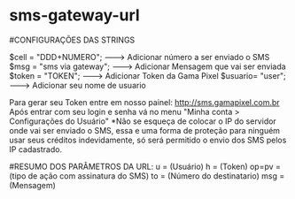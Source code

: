 # sms-gateway-url

#CONFIGURAÇÕES DAS STRINGS

$cell 	= "DDD+NUMERO"; ---> Adicionar número a ser enviado o SMS<br>
$msg  	= "sms via gateway"; ---> Adicionar Mensagem que vai ser enviada
$token	= "TOKEN"; ---> Adicionar Token da Gama Pixel
$usuario= "user"; ---> Adicionar seu nome de usuario

Para gerar seu Token entre em nosso painel:
http://sms.gamapixel.com.br
Após entrar com seu login e senha vá no menu "Minha conta > Configurações do Usuário"
*Não se esqueça de colocar o IP do servidor onde vai ser enviado o SMS, essa e uma forma de proteção para ninguém usar seus créditos indevidamente, só será permitido o envio dos SMS pelos IP cadastrado. 


#RESUMO DOS PARÂMETROS DA URL:
u 		= (Usuário)
h 		= (Token)
op=pv 	= (tipo de ação com assinatura do SMS)
to 		= (Número do destinatario)
msg 	= (Mensagem)



